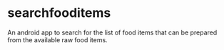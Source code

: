 # searchfooditems
An android app to search for the list of food items that can be prepared from the available raw food items. 
